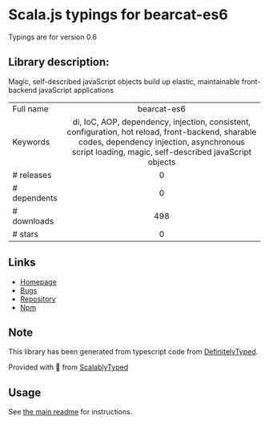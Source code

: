 
# Scala.js typings for bearcat-es6

Typings are for version 0.6

## Library description:
Magic, self-described javaScript objects build up elastic, maintainable front-backend javaScript applications

|                    |                 |
| ------------------ | :-------------: |
| Full name          | bearcat-es6 |
| Keywords           | di, IoC, AOP, dependency, injection, consistent, configuration, hot reload, front-backend, sharable codes, dependency injection, asynchronous script loading, magic, self-described javaScript objects |
| # releases         | 0 |
| # dependents       | 0 |
| # downloads        | 498 |
| # stars            | 0 |

## Links
- [Homepage](https://github.com/ChrisPei/bearcat-es6#readme)
- [Bugs](https://github.com/ChrisPei/bearcat-es6/issues)
- [Repository](https://github.com/ChrisPei/bearcat-es6)
- [Npm](https://www.npmjs.com/package/bearcat-es6)
    


## Note
This library has been generated from typescript code from [DefinitelyTyped](https://definitelytyped.org).

Provided with :purple_heart: from [ScalablyTyped](https://github.com/oyvindberg/ScalablyTyped)

## Usage
See [the main readme](../../readme.md) for instructions.


